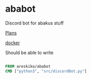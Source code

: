 # ababot
Discord bot for abakus stuff

[Plans](https://github.com/Areskiko/ababot/projects/1)

[docker](https://hub.docker.com/repository/docker/areskiko/ababot)

Should be able to write

``` dockerfile

FROM areskiko/ababot
CMD ["python3", "src/discordBot.py"]

```
